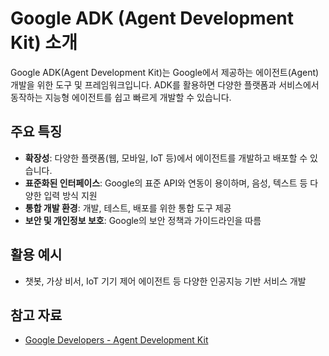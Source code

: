 # Google ADK (Agent Development Kit) 소개

Google ADK(Agent Development Kit)는 Google에서 제공하는 에이전트(Agent) 개발을 위한 도구 및 프레임워크입니다. ADK를 활용하면 다양한 플랫폼과 서비스에서 동작하는 지능형 에이전트를 쉽고 빠르게 개발할 수 있습니다.

## 주요 특징

- **확장성**: 다양한 플랫폼(웹, 모바일, IoT 등)에서 에이전트를 개발하고 배포할 수 있습니다.
- **표준화된 인터페이스**: Google의 표준 API와 연동이 용이하며, 음성, 텍스트 등 다양한 입력 방식 지원
- **통합 개발 환경**: 개발, 테스트, 배포를 위한 통합 도구 제공
- **보안 및 개인정보 보호**: Google의 보안 정책과 가이드라인을 따름

## 활용 예시

- 챗봇, 가상 비서, IoT 기기 제어 에이전트 등 다양한 인공지능 기반 서비스 개발

## 참고 자료

- [Google Developers - Agent Development Kit](https://developers.google.com/) 